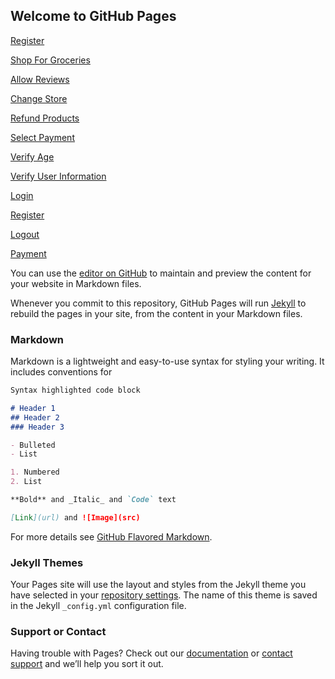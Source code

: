 ## Welcome to GitHub Pages

[Register](Register.html)

[Shop For Groceries](Shop-For-Groceries.html)

[Allow Reviews](Allow-Reviews.html)

[Change Store](Change-Store.html)

[Refund Products](Refund-Products.html)

[Select Payment](Select-Payment.html)

[Verify Age](Verify-Age.html)

[Verify User Information](Verify-User-Information.html)

[Login](Login.html)

[Register](Register.html)

[Logout](Logout.html)

[Payment](Payment.html)

You can use the [editor on GitHub](https://github.com/flamevellguard/grocery/edit/gh-pages/index.md) to maintain and preview the content for your website in Markdown files.

Whenever you commit to this repository, GitHub Pages will run [Jekyll](https://jekyllrb.com/) to rebuild the pages in your site, from the content in your Markdown files.

### Markdown

Markdown is a lightweight and easy-to-use syntax for styling your writing. It includes conventions for

```markdown
Syntax highlighted code block

# Header 1
## Header 2
### Header 3

- Bulleted
- List

1. Numbered
2. List

**Bold** and _Italic_ and `Code` text

[Link](url) and ![Image](src)
```

For more details see [GitHub Flavored Markdown](https://guides.github.com/features/mastering-markdown/).

### Jekyll Themes

Your Pages site will use the layout and styles from the Jekyll theme you have selected in your [repository settings](https://github.com/flamevellguard/grocery/settings). The name of this theme is saved in the Jekyll `_config.yml` configuration file.

### Support or Contact

Having trouble with Pages? Check out our [documentation](https://docs.github.com/categories/github-pages-basics/) or [contact support](https://support.github.com/contact) and we’ll help you sort it out.
